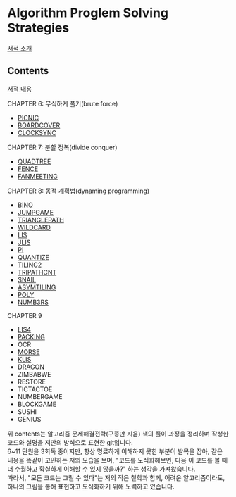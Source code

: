 # Algorithm Proglem Solving Strategies
[서적 소개](https://book.algospot.com/index.html)

## Contents
[서적 내용](https://book.algospot.com/problems.html)  

CHAPTER 6: 무식하게 풀기(brute force)
 - [PICNIC]()
 - [BOARDCOVER]()
 - [CLOCKSYNC](./brute_force/CLOCKSYNC/)  
 
CHAPTER 7: 분할 정복(divide conquer)
 - [QUADTREE](./divide_conquer/QUADTREE)
 - [FENCE](./divide_conquer/FENCE)
 - [FANMEETING](./divide_conquer/FANMEETING)  
 
CHAPTER 8: 동적 계획법(dynaming programming)
 - [BINO](./dynamic_programming/BINO)
 - [JUMPGAME](./dynamic_programming/JUMPGAME)
 - [TRIANGLEPATH](./dynamic_programming/TRIANGLEPATH)
 - [WILDCARD](./dynamic_programming/WILDCARD)
 - [LIS](./dynamic_programming/LIS)
 - [JLIS](./dynamic_programming/JLIS)
 - [PI](./dynamic_programming/PI)
 - [QUANTIZE](./dynamic_programming/QUANTIZE)
 - [TILING2](./dynamic_programming/TILING2)
 - [TRIPATHCNT](./dynamic_programming/TRIPATHCNT)
 - [SNAIL](./dynamic_programming/SNAIL)
 - [ASYMTILING](./dynamic_programming/ASYMTILING)
 - [POLY](./dynamic_programming/POLY)
 - [NUMB3RS](./dynamic_programming/NUMB3RS)  
 
CHAPTER 9
 - [LIS4](./dp_technic/LIS4)
 - [PACKING](./dp_technic/PACKING)  
 - OCR
 - [MORSE](./dp_technic/MORSE)
 - [KLIS](./dp_technic/KLIS)
 - [DRAGON](./dp_technic/DRAGON)
 - ZIMBABWE
 - RESTORE
 - TICTACTOE
 - NUMBERGAME
 - BLOCKGAME
 - SUSHI
 - GENIUS

위 contents는 알고리즘 문제해결전략(구종만 지음) 책의 풀이 과정을 정리하며 작성한 코드와 설명을 저만의 방식으로 표현한 git입니다.  
6~11 단원을 3회독 중이지만, 항상 명료하게 이해하지 못한 부분이 발목을 잡아, 같은 내용을 똑같이 고민하는 저의 모습을 보며, "코드를 도식화해보면, 다음 이 코드를 볼 때 더 수월하고 확실하게 이해할 수 있지 않을까?" 하는 생각을 가져왔습니다.  
따라서, "모든 코드는 그릴 수 있다"는 저의 작은 철학과 함께, 어려운 알고리즘이라도, 하나의 그림을 통해 표현하고 도식화하기 위해 노력하고 있습니다.
